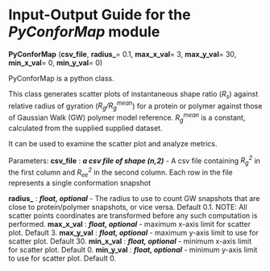 # Input-Output Guide for the _PyConforMap_ module

**PyConforMap** (**csv_file**, **radius_**= 0.1, **max_x_val**= 3, **max_y_val**= 30, **min_x_val**= 0, **min_y_val**= 0)

PyConforMap is a python class. 

This class generates scatter plots of instantaneous shape ratio (_R<sub>s</sub>_) against relative radius of gyration (_R<sub>g</sub>/R<sub>g</sub><sup>mean</sup>_) for a protein or polymer against those of Gaussian Walk (GW) polymer model reference. _R<sub>g</sub><sup>mean</sup>_ is a constant, calculated from the supplied supplied dataset. 
    
It can be used to examine the scatter plot and analyze metrics. 

Parameters: 
**csv_file** : **_a csv file of shape (n,2)_** 
	      - A csv file containing _R<sub>g</sub><sup>2</sup>_ in the first column and _R<sub>ee</sub><sup>2</sup>_ in the second column. Each row in the file represents a single conformation snapshot

**radius_** : **_float, optional_**
	     - The radius to use to count GW snapshots that are close to protein/polymer snapshots, or vice versa. Default 0.1. NOTE: All scatter points coordinates are transformed before any such computation is performed. 
**max_x_val** : **_float, optional_** 
	       - maximum x-axis limit for scatter plot. Default 3. 
**max_y_val** : **_float, optional_**
	       - maximum y-axis limit to use for scatter plot. Default 30.
**min_x_val** : **_float, optional_** 
	       - minimum x-axis limit for scatter plot. Default 0.
**min_y_val** : **_float, optional_**
	       - minimum y-axis limit to use for scatter plot. Default 0.

